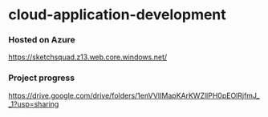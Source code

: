 # cloud-application-development

### Hosted on Azure
https://sketchsquad.z13.web.core.windows.net/

### Project progress
https://drive.google.com/drive/folders/1enVVIIMapKArKWZllPH0pEOlRjfmJ__1?usp=sharing

